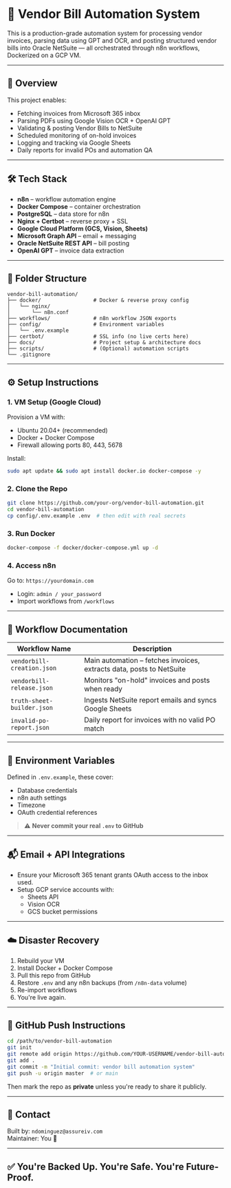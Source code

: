# 🧾 Vendor Bill Automation System

This is a production-grade automation system for processing vendor invoices, parsing data using GPT and OCR, and posting structured vendor bills into Oracle NetSuite — all orchestrated through n8n workflows, Dockerized on a GCP VM.

---

## 🚀 Overview

This project enables:
- Fetching invoices from Microsoft 365 inbox
- Parsing PDFs using Google Vision OCR + OpenAI GPT
- Validating & posting Vendor Bills to NetSuite
- Scheduled monitoring of on-hold invoices
- Logging and tracking via Google Sheets
- Daily reports for invalid POs and automation QA

---

## 🛠️ Tech Stack

- **n8n** – workflow automation engine
- **Docker Compose** – container orchestration
- **PostgreSQL** – data store for n8n
- **Nginx + Certbot** – reverse proxy + SSL
- **Google Cloud Platform (GCS, Vision, Sheets)**
- **Microsoft Graph API** – email + messaging
- **Oracle NetSuite REST API** – bill posting
- **OpenAI GPT** – invoice data extraction

---

## 📁 Folder Structure

```
vendor-bill-automation/
├── docker/                 # Docker & reverse proxy config
│   └── nginx/
│       └── n8n.conf
├── workflows/              # n8n workflow JSON exports
├── config/                 # Environment variables
│   └── .env.example
├── certbot/                # SSL info (no live certs here)
├── docs/                   # Project setup & architecture docs
├── scripts/                # (Optional) automation scripts
└── .gitignore
```

---

## ⚙️ Setup Instructions

### 1. VM Setup (Google Cloud)
Provision a VM with:
- Ubuntu 20.04+ (recommended)
- Docker + Docker Compose
- Firewall allowing ports 80, 443, 5678

Install:
```bash
sudo apt update && sudo apt install docker.io docker-compose -y
```

### 2. Clone the Repo
```bash
git clone https://github.com/your-org/vendor-bill-automation.git
cd vendor-bill-automation
cp config/.env.example .env  # then edit with real secrets
```

### 3. Run Docker
```bash
docker-compose -f docker/docker-compose.yml up -d
```

### 4. Access n8n
Go to: `https://yourdomain.com`
- Login: `admin / your_password`
- Import workflows from `/workflows`

---

## 🔁 Workflow Documentation

| Workflow Name | Description |
|---------------|-------------|
| `vendorbill-creation.json` | Main automation – fetches invoices, extracts data, posts to NetSuite |
| `vendorbill-release.json` | Monitors "on-hold" invoices and posts when ready |
| `truth-sheet-builder.json` | Ingests NetSuite report emails and syncs Google Sheets |
| `invalid-po-report.json` | Daily report for invoices with no valid PO match |

---

## 🔐 Environment Variables

Defined in `.env.example`, these cover:
- Database credentials
- n8n auth settings
- Timezone
- OAuth credential references

> ⚠️ **Never commit your real `.env` to GitHub**

---

## 📬 Email + API Integrations

- Ensure your Microsoft 365 tenant grants OAuth access to the inbox used.
- Setup GCP service accounts with:
  - Sheets API
  - Vision OCR
  - GCS bucket permissions

---

## ☁️ Disaster Recovery

1. Rebuild your VM
2. Install Docker + Docker Compose
3. Pull this repo from GitHub
4. Restore `.env` and any n8n backups (from `/n8n-data` volume)
5. Re-import workflows
6. You're live again.

---

## 💾 GitHub Push Instructions

```bash
cd /path/to/vendor-bill-automation
git init
git remote add origin https://github.com/YOUR-USERNAME/vendor-bill-automation.git
git add .
git commit -m "Initial commit: vendor bill automation system"
git push -u origin master  # or main
```

Then mark the repo as **private** unless you're ready to share it publicly.

---

## 👋 Contact

Built by: `ndominguez@assureiv.com`  
Maintainer: You 🙂

---

## ✅ You're Backed Up. You're Safe. You're Future-Proof.